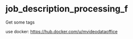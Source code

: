 # job_description_processing_f
Get some tags

use docker: https://hub.docker.com/u/mvideodataoffice
